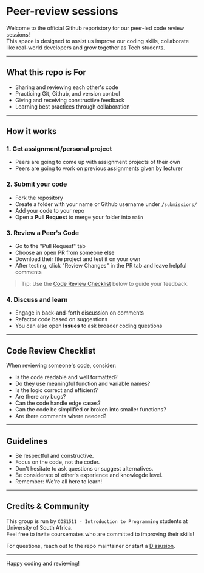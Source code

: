 # Peer-review sessions

Welcome to the official Github reporistory for our peer-led code review sessions!<br>
This space is designed to assist us improve our coding skills, collaborate like real-world developers and grow together as Tech students. 

---
## What this repo is For
- Sharing and reviewing each other's code
- Practicing Git, Github, and version control
- Giving and receiving constructive feedback
- Learning best practices through collaboration
  
---

## How it works
### 1. Get assignment/personal project
- Peers are going to come up with assignment projects of their own
- Peers are going to work on previous assignments given by lecturer

### 2. Submit your code
- Fork the repository
- Create a folder with your name or Github username under `/submissions/`
- Add your code to your repo
- Open a **Pull Request** to merge your folder into `main`

### 3. Review a Peer's Code
- Go to the "Pull Request" tab
- Choose an open PR from someone else
- Download their file project and test it on your own
- After testing, click "Review Changes" in the PR tab and leave helpful comments

> Tip: Use the [Code Review Checklist](#checklist) below to guide your feedback.

### 4. Discuss and learn
- Engage in back-and-forth discussion on comments
- Refactor code based on suggestions
- You can also open **Issues** to ask broader coding questions

---

## Code Review Checklist

When reviewing someone's code, consider:

- Is the code readable and well formatted?
- Do they use meaningful function and variable names?
- Is the logic correct and efficient?
- Are there any bugs?
- Can the code handle edge cases?
- Can the code be simplified or broken into smaller functions?
- Are there comments where needed?

---

## Guidelines

- Be respectful and constructive.
- Focus on the code, not the coder.
- Don't hesitate to ask questions or suggest alternatives.
- Be considerate of other's experience and knowlegde level.
- Remember: We're all here to learn!

---

## Credits & Community

This group is run by `COS1511 - Introduction to Programming` students at University of South Africa.<br>
Feel free to invite coursemates who are committed to improving their skills!

For questions, reach out to the repo maintainer or start a 
[Dissusion](https://github.com/COS1511-CodeReview-Group-org/discussion).

---

Happy coding and reviewing!
